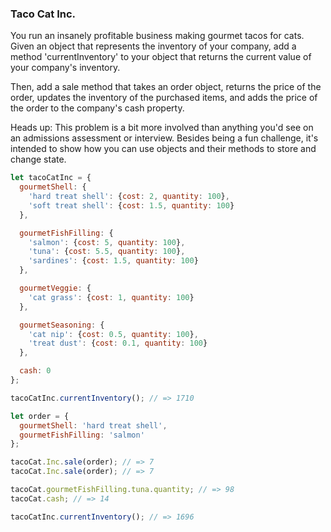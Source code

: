 ### Taco Cat Inc.

You run an insanely profitable business making gourmet tacos for cats. Given an
object that represents the inventory of your company, add a method
'currentInventory' to your object that returns the current value of your
company's inventory.

Then, add a sale method that takes an order object, returns the price of the
order, updates the inventory of the purchased items, and adds the price of the
order to the company's cash property.

Heads up: This problem is a bit more involved than anything you'd see on an
admissions assessment or interview. Besides being a fun challenge, it's
intended to show how you can use objects and their methods to store and change
state.

```javascript
let tacoCatInc = {
  gourmetShell: {
    'hard treat shell': {cost: 2, quantity: 100},
    'soft treat shell': {cost: 1.5, quantity: 100}
  },

  gourmetFishFilling: {
    'salmon': {cost: 5, quantity: 100},
    'tuna': {cost: 5.5, quantity: 100},
    'sardines': {cost: 1.5, quantity: 100}
  },

  gourmetVeggie: {
    'cat grass': {cost: 1, quantity: 100}
  },

  gourmetSeasoning: {
    'cat nip': {cost: 0.5, quantity: 100},
    'treat dust': {cost: 0.1, quantity: 100}
  },

  cash: 0
};

tacoCatInc.currentInventory(); // => 1710

let order = {
  gourmetShell: 'hard treat shell',
  gourmetFishFilling: 'salmon'
};

tacoCat.Inc.sale(order); // => 7
tacoCat.Inc.sale(order); // => 7

tacoCat.gourmetFishFilling.tuna.quantity; // => 98
tacoCat.cash; // => 14

tacoCatInc.currentInventory(); // => 1696
```
